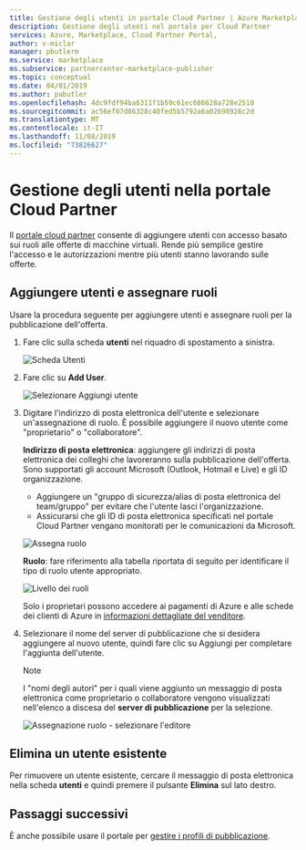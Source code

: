 ```yaml
---
title: Gestione degli utenti in portale Cloud Partner | Azure Marketplace
description: Gestione degli utenti nel portale per Cloud Partner
services: Azure, Marketplace, Cloud Partner Portal,
author: v-miclar
manager: pbutlerm
ms.service: marketplace
ms.subservice: partnercenter-marketplace-publisher
ms.topic: conceptual
ms.date: 04/01/2019
ms.author: pabutler
ms.openlocfilehash: 4dc9fdf94ba6311f1b59c61ec686628a728e2510
ms.sourcegitcommit: ac56ef07d86328c40fed5b5792a6a02698926c2d
ms.translationtype: MT
ms.contentlocale: it-IT
ms.lasthandoff: 11/08/2019
ms.locfileid: "73826627"
---
```

# <a name="managing-users-on-the-cloud-partner-portal"></a>Gestione degli utenti nella portale Cloud Partner

Il [portale cloud partner](https://cloudpartner.azure.com) consente di aggiungere utenti con accesso basato sui ruoli alle offerte di macchine virtuali. Rende più semplice gestire l'accesso e le autorizzazioni mentre più utenti stanno lavorando sulle offerte.

## <a name="add-users-and-assign-roles"></a>Aggiungere utenti e assegnare ruoli 

Usare la procedura seguente per aggiungere utenti e assegnare ruoli per la pubblicazione dell'offerta.

1. Fare clic sulla scheda **utenti** nel riquadro di spostamento a sinistra.

    ![Scheda Utenti](./media/userstab.png)


2. Fare clic su **Add User**.

    ![Selezionare Aggiungi utente](./media/adduser.png)


3. Digitare l'indirizzo di posta elettronica dell'utente e selezionare un'assegnazione di ruolo.  È possibile aggiungere il nuovo utente come "proprietario" o "collaboratore".

    **Indirizzo di posta elettronica**: aggiungere gli indirizzi di posta elettronica dei colleghi che lavoreranno sulla pubblicazione dell'offerta. Sono supportati gli account Microsoft (Outlook, Hotmail e Live) e gli ID organizzazione.

    - Aggiungere un "gruppo di sicurezza/alias di posta elettronica del team/gruppo" per evitare che l'utente lasci l'organizzazione.
    - Assicurarsi che gli ID di posta elettronica specificati nel portale Cloud Partner vengano monitorati per le comunicazioni da Microsoft.
    
    ![Assegna ruolo](./media/assignrole.png)

    **Ruolo**: fare riferimento alla tabella riportata di seguito per identificare il tipo di ruolo utente appropriato.

    ![Livello dei ruoli](./media/roleaccesslevel.png)

    Solo i proprietari possono accedere ai pagamenti di Azure e alle schede dei clienti di Azure in [informazioni dettagliate del venditore](../../cloud-partner-portal-orig/si-getting-started.md).


4. Selezionare il nome del server di pubblicazione che si desidera aggiungere al nuovo utente, quindi fare clic su Aggiungi per completare l'aggiunta dell'utente.

    > [!NOTE]
    > I "nomi degli autori" per i quali viene aggiunto un messaggio di posta elettronica come proprietario o collaboratore vengono visualizzati nell'elenco a discesa del **server di pubblicazione** per la selezione.


    ![Assegnazione ruolo - selezionare l'editore](./media/assignselectpublisher.png)


## <a name="delete-an-existing-user"></a>Elimina un utente esistente

Per rimuovere un utente esistente, cercare il messaggio di posta elettronica nella scheda **utenti** e quindi premere il pulsante **Elimina** sul lato destro.


## <a name="next-steps"></a>Passaggi successivi

È anche possibile usare il portale per [gestire i profili di pubblicazione](./cpp-manage-publisher-profile.md).
